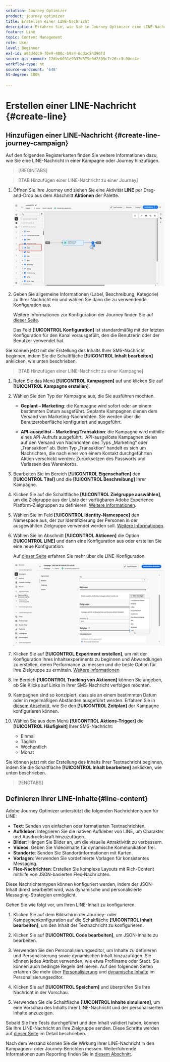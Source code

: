 ```yaml
---
solution: Journey Optimizer
product: journey optimizer
title: Erstellen einer LINE-Nachricht
description: Erfahren Sie, wie Sie in Journey Optimizer eine LINE-Nachricht erstellen.
feature: Line
topic: Content Management
role: User
level: Beginner
exl-id: a93d4dc9-f0e9-400c-b9a4-6cdac84390fd
source-git-commit: 12dbe0031e9037d879e0d2309c7c26cc3c00cc4e
workflow-type: ht
source-wordcount: '648'
ht-degree: 100%

---
```


# Erstellen einer LINE-Nachricht {#create-line}

## Hinzufügen einer LINE-Nachricht {#create-line-journey-campaign}

Auf den folgenden Registerkarten finden Sie weitere Informationen dazu, wie Sie eine LINE-Nachricht in einer Kampagne oder Journey hinzufügen.

>[!BEGINTABS]

>[!TAB Hinzufügen einer LINE-Nachricht zu einer Journey]

1. Öffnen Sie Ihre Journey und ziehen Sie eine Aktivität **LINE** per Drag-and-Drop aus dem Abschnitt **Aktionen** der Palette.

   ![](assets/jo-line-1.png)

1. Geben Sie allgemeine Informationen (Label, Beschreibung, Kategorie) zu Ihrer Nachricht ein und wählen Sie dann die zu verwendende Konfiguration aus.

   Weitere Informationen zur Konfiguration der Journey finden Sie auf [dieser Seite](../building-journeys/journey-gs.md).

   Das Feld **[!UICONTROL Konfiguration]** ist standardmäßig mit der letzten Konfiguration für den Kanal vorausgefüllt, den die Benutzerin oder der Benutzer verwendet hat.

Sie können jetzt mit der Erstellung des Inhalts Ihrer SMS-Nachricht beginnen, indem Sie die Schaltfläche **[!UICONTROL Inhalt bearbeiten]** anklicken, wie unten beschrieben.

>[!TAB Hinzufügen einer LINE-Nachricht zu einer Kampagne]

1. Rufen Sie das Menü **[!UICONTROL Kampagnen]** auf und klicken Sie auf **[!UICONTROL Kampagne erstellen]**.

1. Wählen Sie den Typ der Kampagne aus, die Sie ausführen möchten.

   * **Geplant – Marketing**: die Kampagne wird sofort oder an einem bestimmten Datum ausgeführt. Geplante Kampagnen dienen dem Versand von Marketing-Nachrichten. Sie werden über die Benutzeroberfläche konfiguriert und ausgeführt.

   * **API-ausgelöst – Marketing/Transaktion**: die Kampagne wird mithilfe eines API-Aufrufs ausgeführt.  API-ausgelöste Kampagnen zielen auf den Versand von Nachrichten des Typs „Marketing“ oder „Transaktion“ ab. Beim Typ „Transaktion“ handelt es sich um Nachrichten, die nach einer von einem Kontakt durchgeführten Aktion verschickt werden: Zurücksetzen des Passworts und Verlassen des Warenkorbs.

1. Bearbeiten Sie im Bereich **[!UICONTROL Eigenschaften]** den **[!UICONTROL Titel]** und die **[!UICONTROL Beschreibung]** Ihrer Kampagne.

1. Klicken Sie auf die Schaltfläche **[!UICONTROL Zielgruppe auswählen]**, um die Zielgruppe aus der Liste der verfügbaren Adobe Experience Platform-Zielgruppen zu definieren. [Weitere Informationen](../audience/about-audiences.md).

1. Wählen Sie im Feld **[!UICONTROL Identity-Namespace]** den Namespace aus, der zur Identifizierung der Personen in der ausgewählten Zielgruppe verwendet werden soll. [Weitere Informationen](../event/about-creating.md#select-the-namespace).

1. Wählen Sie im Abschnitt **[!UICONTROL Aktionen]** die Option **[!UICONTROL LINE]** und dann eine Konfiguration aus oder erstellen Sie eine neue Konfiguration.

   Auf [dieser Seite](line-configuration.md) erfahren Sie mehr über die LINE-Konfiguration.

   ![](assets/campaign-line-1.png)

1. Klicken Sie auf **[!UICONTROL Experiment erstellen]**, um mit der Konfiguration Ihres Inhaltsexperiments zu beginnen und Abwandlungen zu erstellen, deren Performance zu messen und die beste Option für Ihre Zielgruppe zu ermitteln. [Weitere Informationen](../content-management/content-experiment.md)

1. Im Bereich **[!UICONTROL Tracking von Aktionen]** können Sie angeben, ob Sie Klicks auf Links in Ihrer SMS-Nachricht verfolgen möchten.

1. Kampagnen sind so konzipiert, dass sie an einem bestimmten Datum oder in regelmäßigen Abständen ausgeführt werden. Erfahren Sie in [diesem Abschnitt](../campaigns/create-campaign.md#schedule), wie Sie den **[!UICONTROL Zeitplan]** der Kampagne konfigurieren können.

1. Wählen Sie aus dem Menü **[!UICONTROL Aktions-Trigger]** die **[!UICONTROL Häufigkeit]** Ihrer SMS-Nachricht:

   * Einmal
   * Täglich
   * Wöchentlich
   * Monat

Sie können jetzt mit der Erstellung des Inhalts Ihrer Textnachricht beginnen, indem Sie die Schaltfläche **[!UICONTROL Inhalt bearbeiten]** anklicken, wie unten beschrieben.

>[!ENDTABS]

## Definieren Ihrer LINE-Inhalte{#line-content}

Adobe Journey Optimizer unterstützt die folgenden Nachrichtentypen für LINE:

* **Text**: Senden von einfachen oder formatierten Textnachrichten.
* **Aufkleber**: Integrieren Sie die nativen Aufkleber von LINE, um Charakter und Ausdruckskraft hinzuzufügen.
* **Bilder**: Hängen Sie Bilder an, um die visuelle Attraktivität zu verbessern.
* **Videos**: Geben Sie Videoinhalte für dynamische Kommunikation frei.
* **Standorte**: Senden Sie Standortinformationen mit Karten.
* **Vorlagen**: Verwenden Sie vordefinierte Vorlagen für konsistentes Messaging.
* **Flex-Nachrichten**: Erstellen Sie komplexe Layouts mit Rich-Content mithilfe von JSON-basierten Flex-Nachrichten.

Diese Nachrichtentypen können konfiguriert werden, indem der JSON-Inhalt direkt bearbeitet wird, was dynamische und personalisierte Messaging-Strategien ermöglicht.

Gehen Sie wie folgt vor, um Ihren LINE-Inhalt zu konfigurieren. 

1. Klicken Sie auf dem Bildschirm der Journey- oder Kampagnenkonfiguration auf die Schaltfläche **[!UICONTROL Inhalt bearbeiten]**, um den Inhalt der Textnachricht zu konfigurieren.

1. Klicken Sie auf **[!UICONTROL Code bearbeiten]**, um JSON-Inhalte zu bearbeiten.

1. Verwenden Sie den Personalisierungseditor, um Inhalte zu definieren und Personalisierung sowie dynamischen Inhalt hinzuzufügen. Sie können jedes Attribut verwenden, wie etwa Profilname oder Stadt. Sie können auch bedingte Regeln definieren. Auf den folgenden Seiten erfahren Sie mehr über [Personalisierung](../personalization/personalize.md) und [dynamische Inhalte](../personalization/get-started-dynamic-content.md) im Personalisierungseditor.

1. Klicken Sie auf **[!UICONTROL Speichern]** und überprüfen Sie Ihre Nachricht in der Vorschau.

1. Verwenden Sie die Schaltfläche **[!UICONTROL Inhalte simulieren]**, um eine Vorschau des Inhalts Ihrer LINE-Nachricht und der personalisierten Inhalte anzuzeigen.

Sobald Sie Ihre Tests durchgeführt und den Inhalt validiert haben, können Sie Ihre LINE-Nachricht an Ihre Zielgruppe senden. Diese Schritte werden auf [dieser Seite](send-line.md) im Detail beschrieben.

Nach dem Versand können Sie die Wirkung Ihrer LINE-Nachricht in den Kampagnen- oder Journey-Berichten messen. Weiterführende Informationen zum Reporting finden Sie in [diesem Abschnitt](../reports/campaign-global-report-cja.md).
